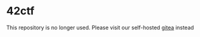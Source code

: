 # 42ctf

This repository is no longer used. Please visit our self-hosted [gitea](https://gitea.42ctf.org/42CTF/website) instead
